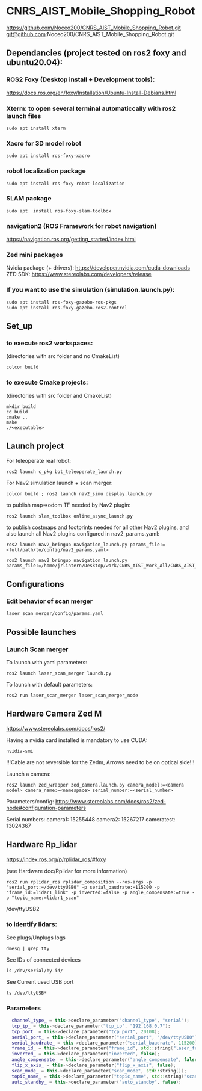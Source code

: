 # CNRS_AIST_Mobile_Shopping_Robot
https://github.com/Noceo200/CNRS_AIST_Mobile_Shopping_Robot.git
git@github.com:Noceo200/CNRS_AIST_Mobile_Shopping_Robot.git

## Dependancies (project tested on ros2 foxy and ubuntu20.04): 
### ROS2 Foxy (Desktop install + Development tools):
https://docs.ros.org/en/foxy/Installation/Ubuntu-Install-Debians.html

### Xterm: to open several terminal automaticcally with ros2 launch files
```
sudo apt install xterm
```

### Xacro for 3D model robot
```
sudo apt install ros-foxy-xacro
```

###  robot localization package
```
sudo apt install ros-foxy-robot-localization
```

###  SLAM package
```
sudo apt  install ros-foxy-slam-toolbox
```

### navigation2 (ROS Framework for robot navigation)
https://navigation.ros.org/getting_started/index.html

### Zed mini packages
Nvidia package (+ drivers):
https://developer.nvidia.com/cuda-downloads
ZED SDK:
https://www.stereolabs.com/developers/release


### If you want to use the simulation (simulation.launch.py):
```
sudo apt install ros-foxy-gazebo-ros-pkgs
sudo apt install ros-foxy-gazebo-ros2-control
```

## Set_up
### to execute ros2 workspaces:
(directories with src folder and no CmakeList)
```
colcon build
```
### to execute Cmake projects:
(directories with src folder and CmakeList)
```
mkdir build
cd build
cmake ..
make
./<executable>
```


## Launch project
For teleoperate real robot:
```
ros2 launch c_pkg bot_teleoperate_launch.py
```
For Nav2 simulation launch + scan merger:
```
colcon build ; ros2 launch nav2_simu display.launch.py
```

to publish map=>odom TF needed by Nav2 plugin:
```
ros2 launch slam_toolbox online_async_launch.py
```
to publish costmaps and footprints needed for all other Nav2 plugins, and also launch all Nav2 plugins configured in nav2_params.yaml:
```
ros2 launch nav2_bringup navigation_launch.py params_file:=<full/path/to/config/nav2_params.yaml>
```
```
ros2 launch nav2_bringup navigation_launch.py params_file:=/home/jrlintern/Desktop/work/CNRS_AIST_Work_All/CNRS_AIST_Mobile_Shopping_Robot/robot_ws_ros2/src/nav2_simu/config/nav2_params.yaml
```

## Configurations
### Edit behavior of scan merger
```
laser_scan_merger/config/params.yaml
```

## Possible launches
### Launch Scan merger
To launch with yaml parameters:
```
ros2 launch laser_scan_merger launch.py
```

To launch with default parameters:
```
ros2 run laser_scan_merger laser_scan_merger_node
```

## Hardware Camera Zed M
https://www.stereolabs.com/docs/ros2/

Having a nvidia card installed is mandatory to use CUDA:
```
nvidia-smi
```

!!!Cable are not reversible for the Zedm, Arrows need to be on optical side!!!

Launch a camera:
```
ros2 launch zed_wrapper zed_camera.launch.py camera_model:=<camera model> camera_name:=<namespace> serial_number:=<serial_number>
```

Parameters/config:
https://www.stereolabs.com/docs/ros2/zed-node#configuration-parameters

Serial numbers:
camera1: 15255448
camera2: 15267217
cameratest: 13024367

## Hardware Rp_lidar
https://index.ros.org/p/rplidar_ros/#foxy

(see Hardware doc/Rplidar for more information)

```
ros2 run rplidar_ros rplidar_composition --ros-args -p "serial_port:=/dev/ttyUSB0" -p serial_baudrate:=115200 -p "frame_id:=lidar1_link" -p inverted:=false -p angle_compensate:=true -p "topic_name:=lidar1_scan"
```
/dev/ttyUSB2
### to identify lidars:
See plugs/Unplugs logs
```
dmesg | grep tty
```

See IDs of connected devices
```
ls /dev/serial/by-id/
```

See Current used USB port
```
ls /dev/ttyUSB*
```

### Parameters

```c++
  channel_type_ = this->declare_parameter("channel_type", "serial");
  tcp_ip_ = this->declare_parameter("tcp_ip", "192.168.0.7");
  tcp_port_ = this->declare_parameter("tcp_port", 20108);
  serial_port_ = this->declare_parameter("serial_port", "/dev/ttyUSB0");
  serial_baudrate_ = this->declare_parameter("serial_baudrate", 115200);
  frame_id_ = this->declare_parameter("frame_id", std::string("laser_frame"));
  inverted_ = this->declare_parameter("inverted", false);
  angle_compensate_ = this->declare_parameter("angle_compensate", false);
  flip_x_axis_ = this->declare_parameter("flip_x_axis", false);
  scan_mode_ = this->declare_parameter("scan_mode", std::string());
  topic_name_ = this->declare_parameter("topic_name", std::string("scan"));
  auto_standby_ = this->declare_parameter("auto_standby", false);
```


